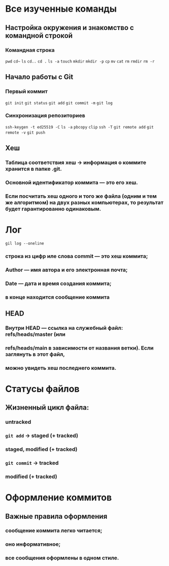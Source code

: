 # Все изученные команды

## Настройка окружения и знакомство с командной строкой

### Командная строка

`pwd`
`cd~`
`ls`
`cd..`
`cd .`
`ls -a`
`touch`
`mkdir`
`mkdir -p`
`cp`
`mv`
`cat`
`rm`
`rmdir`
`rm -r`

## Начало работы с Git

### Первый коммит

`git init`
`git status`
`git add`
`git commit -m`
`git log`

### Синхронизация репозиториев

`ssh-keygen -t ed25519 -C`
`ls -a`
`pbcopy`
`clip`
`ssh -T`
`git remote add`
`git remote -v`
`git push`

## Хеш

### Таблица соответствия хеш → информация о коммите хранится в папке .git.
### Основной идентификатор коммита — это его хеш.
### Если посчитать хеш одного и того же файла (одним и тем же алгоритмом) на двух разных компьютерах, то результат будет гарантированно одинаковым.

# Лог

`gil log --oneline`

### строка из цифр иле слова commit — это хеш коммита;
### Author — имя автора и его электронная почта;
### Date — дата и время создания коммита;
### в конце находится сообщение коммита

## HEAD

### Внутри HEAD — ссылка на служебный файл: refs/heads/master (или
### refs/heads/main в зависимости от названия ветки). Если заглянуть в этот файл,
### можно увидеть хеш последнего коммита.

# Статусы файлов

## Жизненный цикл файла:
### untracked
### `git add` -> staged (+ tracked)
### staged, modified (+ tracked)
### `git commit` -> tracked
### modified (+ tracked)

# Оформление коммитов

## Важные правила оформления
### сообщение коммита легко читается;
### оно информативное;
### все сообщения оформлены в одном стиле.
